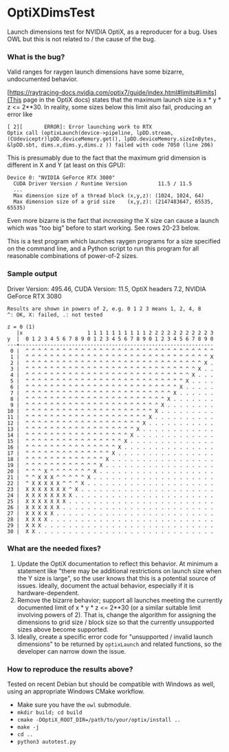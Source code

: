 # OptiXDimsTest

Launch dimensions test for NVIDIA OptiX, as a reproducer for a bug. Uses OWL
but this is not related to / the cause of the bug.

### What is the bug?

Valid ranges for raygen launch dimensions have some bizarre, undocumented
behavior.

[https://raytracing-docs.nvidia.com/optix7/guide/index.html#limits#limits](This
page in the OptiX docs) states that the maximum launch size is x * y * z <= 2**30.
In reality, some sizes below this limit also fail, producing an error like
```
[ 2][       ERROR]: Error launching work to RTX
Optix call (optixLaunch(device->pipeline, lpDD.stream, (CUdeviceptr)lpDD.deviceMemory.get(), lpDD.deviceMemory.sizeInBytes, &lpDD.sbt, dims.x,dims.y,dims.z )) failed with code 7050 (line 206)
```
This is presumably due to the fact that the maximum grid dimension is different
in X and Y (at least on this GPU):
```
Device 0: "NVIDIA GeForce RTX 3080"
  CUDA Driver Version / Runtime Version          11.5 / 11.5
  ...
  Max dimension size of a thread block (x,y,z): (1024, 1024, 64)
  Max dimension size of a grid size    (x,y,z): (2147483647, 65535, 65535)
```

Even more bizarre is the fact that *increasing* the X size can cause a launch
which was "too big" before to start working. See rows 20-23 below.

This is a test program which launches raygen programs for a size specified on
the command line, and a Python script to run this program for all reasonable
combinations of power-of-2 sizes.

### Sample output

Driver Version: 495.46, CUDA Version: 11.5, OptiX headers 7.2,
NVIDIA GeForce RTX 3080

```
Results are shown in powers of 2, e.g. 0 1 2 3 means 1, 2, 4, 8
^: OK, X: failed, .: not tested

z = 0 (1)
   |x                     1 1 1 1 1 1 1 1 1 1 2 2 2 2 2 2 2 2 2 2 3
y  |  0 1 2 3 4 5 6 7 8 9 0 1 2 3 4 5 6 7 8 9 0 1 2 3 4 5 6 7 8 9 0
---+---------------------------------------------------------------
 0 |  ^ ^ ^ ^ ^ ^ ^ ^ ^ ^ ^ ^ ^ ^ ^ ^ ^ ^ ^ ^ ^ ^ ^ ^ ^ ^ ^ ^ ^ ^ ^
 1 |  ^ ^ ^ ^ ^ ^ ^ ^ ^ ^ ^ ^ ^ ^ ^ ^ ^ ^ ^ ^ ^ ^ ^ ^ ^ ^ ^ ^ ^ ^ X
 2 |  ^ ^ ^ ^ ^ ^ ^ ^ ^ ^ ^ ^ ^ ^ ^ ^ ^ ^ ^ ^ ^ ^ ^ ^ ^ ^ ^ ^ ^ X .
 3 |  ^ ^ ^ ^ ^ ^ ^ ^ ^ ^ ^ ^ ^ ^ ^ ^ ^ ^ ^ ^ ^ ^ ^ ^ ^ ^ ^ ^ X . .
 4 |  ^ ^ ^ ^ ^ ^ ^ ^ ^ ^ ^ ^ ^ ^ ^ ^ ^ ^ ^ ^ ^ ^ ^ ^ ^ ^ ^ X . . .
 5 |  ^ ^ ^ ^ ^ ^ ^ ^ ^ ^ ^ ^ ^ ^ ^ ^ ^ ^ ^ ^ ^ ^ ^ ^ ^ ^ X . . . .
 6 |  ^ ^ ^ ^ ^ ^ ^ ^ ^ ^ ^ ^ ^ ^ ^ ^ ^ ^ ^ ^ ^ ^ ^ ^ ^ X . . . . .
 7 |  ^ ^ ^ ^ ^ ^ ^ ^ ^ ^ ^ ^ ^ ^ ^ ^ ^ ^ ^ ^ ^ ^ ^ ^ X . . . . . .
 8 |  ^ ^ ^ ^ ^ ^ ^ ^ ^ ^ ^ ^ ^ ^ ^ ^ ^ ^ ^ ^ ^ ^ ^ X . . . . . . .
 9 |  ^ ^ ^ ^ ^ ^ ^ ^ ^ ^ ^ ^ ^ ^ ^ ^ ^ ^ ^ ^ ^ ^ X . . . . . . . .
10 |  ^ ^ ^ ^ ^ ^ ^ ^ ^ ^ ^ ^ ^ ^ ^ ^ ^ ^ ^ ^ ^ X . . . . . . . . .
11 |  ^ ^ ^ ^ ^ ^ ^ ^ ^ ^ ^ ^ ^ ^ ^ ^ ^ ^ ^ ^ X . . . . . . . . . .
12 |  ^ ^ ^ ^ ^ ^ ^ ^ ^ ^ ^ ^ ^ ^ ^ ^ ^ ^ ^ X . . . . . . . . . . .
13 |  ^ ^ ^ ^ ^ ^ ^ ^ ^ ^ ^ ^ ^ ^ ^ ^ ^ ^ X . . . . . . . . . . . .
14 |  ^ ^ ^ ^ ^ ^ ^ ^ ^ ^ ^ ^ ^ ^ ^ ^ ^ X . . . . . . . . . . . . .
15 |  ^ ^ ^ ^ ^ ^ ^ ^ ^ ^ ^ ^ ^ ^ ^ ^ X . . . . . . . . . . . . . .
16 |  ^ ^ ^ ^ ^ ^ ^ ^ ^ ^ ^ ^ ^ ^ ^ X . . . . . . . . . . . . . . .
17 |  ^ ^ ^ ^ ^ ^ ^ ^ ^ ^ ^ ^ ^ ^ X . . . . . . . . . . . . . . . .
18 |  ^ ^ ^ ^ ^ ^ ^ ^ ^ ^ ^ ^ ^ X . . . . . . . . . . . . . . . . .
19 |  ^ ^ ^ ^ ^ ^ ^ ^ ^ ^ ^ ^ X . . . . . . . . . . . . . . . . . .
20 |  ^ ^ ^ X ^ ^ ^ ^ ^ ^ ^ X . . . . . . . . . . . . . . . . . . .
21 |  ^ ^ X X X ^ ^ ^ ^ ^ X . . . . . . . . . . . . . . . . . . . .
22 |  ^ X X X X X ^ ^ ^ X . . . . . . . . . . . . . . . . . . . . .
23 |  X X X X X X X ^ X . . . . . . . . . . . . . . . . . . . . . .
24 |  X X X X X X X X . . . . . . . . . . . . . . . . . . . . . . .
25 |  X X X X X X X . . . . . . . . . . . . . . . . . . . . . . . .
26 |  X X X X X X . . . . . . . . . . . . . . . . . . . . . . . . .
27 |  X X X X X . . . . . . . . . . . . . . . . . . . . . . . . . .
28 |  X X X X . . . . . . . . . . . . . . . . . . . . . . . . . . .
29 |  X X X . . . . . . . . . . . . . . . . . . . . . . . . . . . .
30 |  X X . . . . . . . . . . . . . . . . . . . . . . . . . . . . .
```

### What are the needed fixes?

1. Update the OptiX documentation to reflect this behavior. At minimum a
statement like "there may be additional restrictions on launch size when the Y
size is large", so the user knows that this is a potential source of issues.
Ideally, document the actual behavior, especially if it is hardware-dependent.
2. Remove the bizarre behavior; support all launches meeting the currently
documented limit of x * y * z <= 2**30 (or a similar suitable limit involving
powers of 2). That is, change the algorithm for assigning the dimensions to
grid size / block size so that the currently unsupported sizes above become
supported.
3. Ideally, create a specific error code for "unsupported / invalid launch
dimensions" to be returned by `optixLaunch` and related functions, so the
developer can narrow down the issue.

### How to reproduce the results above?

Tested on recent Debian but should be compatible with Windows as well, using
an appropriate Windows CMake workflow.

- Make sure you have the `owl` submodule.
- `mkdir build; cd build`
- `cmake -DOptiX_ROOT_DIR=/path/to/your/optix/install ..`
- `make -j`
- `cd ..`
- `python3 autotest.py`
